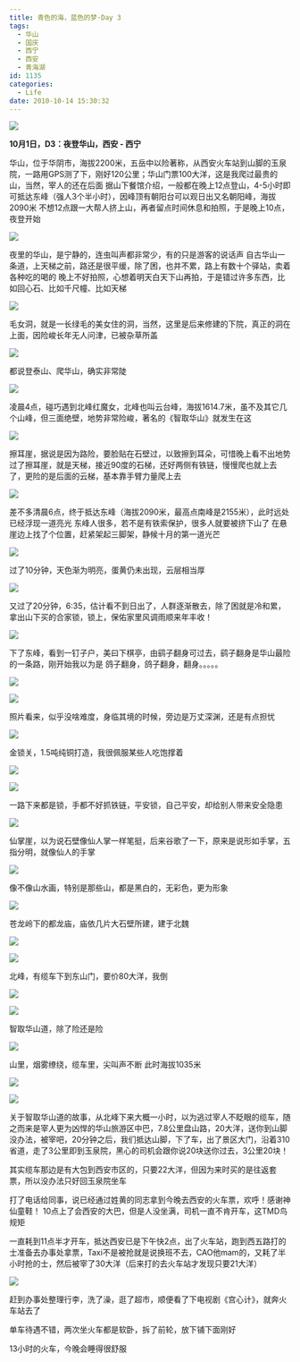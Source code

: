 ```yaml
---
title: 青色的海，蓝色的梦·Day 3
tags:
  - 华山
  - 国庆
  - 西宁
  - 西安
  - 青海湖
id: 1135
categories:
  - Life
date: 2010-10-14 15:30:32
---
```


![](/images/2010/10/14_201010142314246800_7295.jpg)

**10月1日，D3：夜登华山，西安 - 西宁**

华山，位于华阴市，海拔2200米，五岳中以险著称，从西安火车站到山脚的玉泉院，一路用GPS测了下，刚好120公里；华山门票100大洋，这是我爬过最贵的山，当然，宰人的还在后面
据山下餐馆介绍，一般都在晚上12点登山，4-5小时即可抵达东峰（强人3个半小时），因峰顶有朝阳台可以观日出又名朝阳峰，海拔2090米
不想12点跟一大帮人挤上山，再者留点时间休息和拍照，于是晚上10点，夜登开始

![](/images/2010/10/14_201010142351541652_7296.jpg)

夜里的华山，是宁静的，连虫叫声都非常少，有的只是游客的说话声
自古华山一条道，上天梯之前，路还是很平缓，除了困，也并不累，路上有数十个驿站，卖着各种吃的喝的
晚上不好拍照，心想着明天白天下山再拍，于是错过许多东西，比如回心石、比如千尺幢、比如天梯

![](/images/2010/10/14_201010150015301486_7297.jpg)

毛女洞，就是一长绿毛的美女住的洞，当然，这里是后来修建的下院，真正的洞在上面，因险峻长年无人问津，已被杂草所盖

![](/images/2010/10/14_201010150033104357_7298.jpg)

都说登泰山、爬华山，确实非常陡

![](/images/2010/10/14_201010150020308638_7299.jpg)

凌晨4点，碰巧遇到北峰红魔女，北峰也叫云台峰，海拔1614.7米，虽不及其它几个山峰，但三面绝壁，地势非常险峻，著名的《智取华山》就发生在这

![](/images/2010/10/14_201010150024416300_7300.jpg)

擦耳崖，据说是因为路险，要脸贴在石壁过，以致擦到耳朵，可惜晚上看不出地势
过了擦耳崖，就是天梯，接近90度的石梯，还好两侧有铁链，慢慢爬也就上去了，更险的是后面的云梯，基本靠手臂力量爬上去

![](/images/2010/10/14_201010150034236663_7301.jpg)

差不多清晨6点，终于抵达东峰（海拔2090米，最高点南峰是2155米），此时远处已经浮现一道亮光
东峰人很多，若不是有铁索保护，很多人就要被挤下山了
在悬崖边上找了个位置，赶紧架起三脚架，静候十月的第一道光芒

![](/images/2010/10/14_201010150038547355_7302.jpg)

过了10分钟，天色渐为明亮，蛋黄仍未出现，云层相当厚

![](/images/2010/10/14_201010150040036211_7303.jpg)

又过了20分钟，6:35，估计看不到日出了，人群逐渐散去，除了困就是冷和累，拿出山下买的合家锁，锁上，保佑家里风调雨顺来年丰收！

![](/images/2010/10/14_201010150045158521_7304.jpg)

下了东峰，看到一钉子户，美曰下棋亭，由鹞子翻身可过去，鹞子翻身是华山最险的一条路，刚开始我以为是 鸽子翻身，鸽子翻身，翻身。。。。。

![](/images/2010/10/14_201010150047221445_7305.jpg)

![](/images/2010/10/14_201010150053087783_7306.jpg)

照片看来，似乎没啥难度，身临其境的时候，旁边是万丈深渊，还是有点担忧

![](/images/2010/10/14_201010150055020205_7307.jpg)

金锁关，1.5吨纯铜打造，我很佩服某些人吃饱撑着

![](/images/2010/10/14_201010150057045883_7308.jpg)

![](/images/2010/10/14_201010150057182671_7309.jpg)

一路下来都是锁，手都不好抓铁链，平安锁，自己平安，却给别人带来安全隐患

![](/images/2010/10/14_201010150059436482_7310.jpg)

仙掌崖，以为说石壁像仙人掌一样笔挺，后来谷歌了一下，原来是说形如手掌，五指分明，就像仙人的手掌

![](/images/2010/10/14_201010150103364864_7311.jpg)

像不像山水画，特别是那些山，都是黑白的，无彩色，更为形象

![](/images/2010/10/14_201010150105181717_7312.jpg)

苍龙岭下的都龙庙，庙依几片大石壁所建，建于北魏

![](/images/2010/10/14_201010150107304152_7313.jpg)

![](/images/2010/10/14_201010150107420086_7314.jpg)

北峰，有缆车下到东山门，要价80大洋，我倒

![](/images/2010/10/14_201010150109148743_7315.jpg)

![](/images/2010/10/14_201010150109425636_7316.jpg)

智取华山道，除了险还是险

![](/images/2010/10/14_201010150112553402_7317.jpg)

山里，烟雾缭绕，缆车里，尖叫声不断
此时海拔1035米

![](/images/2010/10/14_201010150115595282_7318.jpg)

![](/images/2010/10/14_201010150116091162_7319.jpg)

关于智取华山道的故事，从北峰下来大概一小时，以为逃过宰人不眨眼的缆车，随之而来是宰人更为凶悍的华山旅游区中巴，7.8公里盘山路，20大洋，送你到山脚
没办法，被宰吧，20分钟之后，我们抵达山脚，下了车，出了景区大门，沿着310省道，走了3公里即到玉泉院，黑心的司机会跟你说20块送你过去，3公里20块！

其实缆车那边是有大包到西安市区的，只要22大洋，但因为来时买的是往返套票，所以没办法只好回玉泉院坐车

打了电话给同事，说已经通过姓黄的同志拿到今晚去西安的火车票，欢呼！感谢神仙童鞋！
10点上了会西安的大巴，但是人没坐满，司机一直不肯开车，这TMD鸟规矩

一直耗到11点半才开车，抵达西安已是下午快2点，出了火车站，跑到西五路打的士准备去办事处拿票，Taxi不是被抢就是说换班不去，CAO他mam的，又耗了半小时抢的士，然后被宰了30大洋（后来打的去火车站才发现只要21大洋）

![](/images/2010/10/14_201010150131444453_7320.jpg)

赶到办事处整理行李，洗了澡，逛了超市，顺便看了下电视剧《宫心计》，就奔火车站去了

单车待遇不错，两次坐火车都是软卧，拆了前轮，放下铺下面刚好

13小时的火车，今晚会睡得很舒服